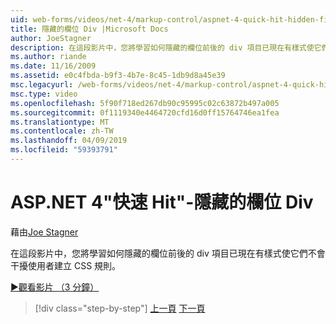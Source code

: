 ```yaml
---
uid: web-forms/videos/net-4/markup-control/aspnet-4-quick-hit-hidden-field-divs
title: 隱藏的欄位 Div |Microsoft Docs
author: JoeStagner
description: 在這段影片中，您將學習如何隱藏的欄位前後的 div 項目已現在有樣式使它們不會干擾使用者建立 CSS 規則。
ms.author: riande
ms.date: 11/16/2009
ms.assetid: e0c4fbda-b9f3-4b7e-8c45-1db9d8a45e39
msc.legacyurl: /web-forms/videos/net-4/markup-control/aspnet-4-quick-hit-hidden-field-divs
msc.type: video
ms.openlocfilehash: 5f90f718ed267db90c95995c02c63872b497a005
ms.sourcegitcommit: 0f1119340e4464720cfd16d0ff15764746ea1fea
ms.translationtype: MT
ms.contentlocale: zh-TW
ms.lasthandoff: 04/09/2019
ms.locfileid: "59393791"
---
```

# <a name="aspnet-4-quick-hit---hidden-field-divs"></a>ASP.NET 4"快速 Hit"-隱藏的欄位 Div

藉由[Joe Stagner](https://github.com/JoeStagner)

在這段影片中，您將學習如何隱藏的欄位前後的 div 項目已現在有樣式使它們不會干擾使用者建立 CSS 規則。

[&#9654;觀看影片 （3 分鐘）](https://channel9.msdn.com/Blogs/ASP-NET-Site-Videos/aspnet-4-quick-hit-hidden-field-divs)

> [!div class="step-by-step"]
> [上一頁](aspnet-4-quick-hit-tableless-menu-control.md)
> [下一頁](aspnet-4-quick-hit-disabled-control-styling.md)
